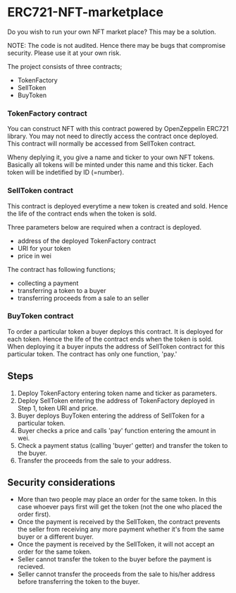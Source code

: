# ERC721-NFT-marketplace
Do you wish to run your own NFT market place?  This may be a solution.

NOTE: The code is not audited. Hence there may be bugs that compromise security. Please use it at your own risk. 

The project consists of three contracts;

- TokenFactory
- SellToken
- BuyToken

### TokenFactory contract
You can construct NFT with this contract powered by OpenZeppelin ERC721 library. You may not need to directly access the contract once deployed.
This contract will normally be accessed from SellToken contract.

Wheny deplying it, you give a name and ticker to your own NFT tokens.  Basically all tokens will be minted under this name and this ticker.
Each token will be indetified by ID (=number).  

### SellToken contract
This contract is deployed everytime a new token is created and sold. Hence the life of the contract ends when the token is sold.

Three parameters below are required when a contract is deployed.
- address of the deployed TokenFactory contract
- URI for your token
- price in wei

The contract has following functions;
- collecting a payment
- transferring a token to a buyer
- transferring proceeds from a sale to an seller

### BuyToken contract
To order a particular token a buyer deploys this contract. It is deployed for each token. Hence the life of the contract ends when the token is sold.
When deploying it a buyer inputs the address of SellToken contract for this particular token. The contract has only one function, 'pay.' 

## Steps
1. Deploy TokenFactory entering token name and ticker as parameters.
2. Deploy SellToken entering the address of TokenFactory deployed in Step 1, token URI and price.
3. Buyer deploys BuyToken entering the address of SellToken for a particular token.
4. Buyer checks a price and calls 'pay' function entering the amount in wei.
5. Check a payment status (calling 'buyer' getter) and transfer the token to the buyer.
6. Transfer the proceeds from the sale to your address.

## Security considerations
- More than two people may place an order for the same token. In this case whoever pays first will get the token (not the one who placed the order first). 
- Once the payment is received by the SellToken, the contract prevents the seller from receiving any more payment whether it's from the same buyer or a different buyer.
- Once the payment is received by the SellToken, it will not accept an order for the same token.
- Seller cannot transfer the token to the buyer before the payment is recieved.
- Seller cannot transfer the proceeds from the sale to his/her address before transferring the token to the buyer.




